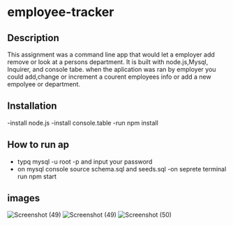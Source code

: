 # employee-tracker

## Description

This assignment was a command line app that would let a employer add remove or look at a persons department. It is built with node.js,Mysql, Inquirer, and console tabe. when the aplication was ran by employer you could add,change or increment a courent employees info or add a new empolyee or department.

## Installation
 
-install node.js
-install console.table
-run npm install 


## How to run ap

- typq mysql -u root -p and input your password
- on mysql console source schema.sql and seeds.sql
-on seprete terminal run npm start

## images


 ![Screenshot (49)](https://user-images.githubusercontent.com/116539782/228126355-e982943c-7d0a-4e98-880a-8d858d7e1871.png)
![Screenshot (49)](https://user-images.githubusercontent.com/116539782/228126378-c0df88a6-6e0b-4919-96c9-278570a7a130.png)
![Screenshot (50)](https://user-images.githubusercontent.com/116539782/228126425-b203790e-5c42-4d5e-aef8-a23172306ec4.png)
